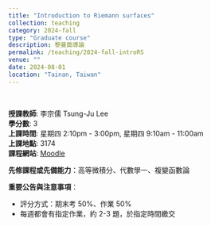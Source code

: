 ```yaml
---
title: "Introduction to Riemann surfaces"
collection: teaching
category: 2024-fall
type: "Graduate course"
description: 黎曼面導論
permalink: /teaching/2024-fall-introRS
venue: ""
date: 2024-08-01
location: "Tainan, Taiwan"
---
```


&nbsp;

<p><b>授課教師</b>: 李宗儒 Tsung-Ju Lee
<br><b>學分數</b>: 3
<br><b>上課時間</b>: 星期四 2:10pm - 3:00pm, 星期四 9:10am - 11:00am
<br><b>上課地點</b>: 3174
<br><b>課程網站</b>: <a href="https://moodle.ncku.edu.tw/course/view.php?id=41951" target="_blank">Moodle</a>

<p><b>先修課程或先備能力</b>：高等微積分、代數學一、複變函數論</p>

<p><b>重要公告與注意事項</b>：
<ul>
<li>評分方式：期末考 50%、作業 50%</li>
<li>每週都會有指定作業，約 2-3 題，於指定時間繳交</li>
</ul>
</p>

<p>
<br>
</p>

<!--
<p><b>預計課程內容與進度</b>：
<table border="1">
  <caption style="caption-side:top"><center>課程內容</center></caption>
  <tr>
    <th style="width:23%"> 上課日期 </th>
    <th style="width:17%"> 章節 </th>
    <th style="width:60%"><center> 預定進度 (＊表示額外補充) </center></th>
  </tr>
  <tr>
    <td>9/11, 9/12</td> 
    <td></td>
    <td></td>
  </tr> 
  <tr>
    <td> 9/18, 9/29</td>
    <td> </td>
    <td> </td>
  </tr>
  <tr>
    <td> 9/25, 9/28</td>
    <td> </td>
    <td> </td>
  </tr>
  <tr>
    <td> 10/2, 10/3</td>
    <td> </td>
    <td> </td>
  </tr>
  <tr>
    <td> 10/9, 10/10（停課）</td>
    <td> </td>
    <td> </td>
  </tr>
  <tr>
    <td> 10/16, 10/17</td>
    <td> </td>
    <td> </td>
  </tr>
  <tr>
    <td> 10/23, 10/24</td>
    <td> </td>
    <td> </td>
  </tr>
  <tr>
    <td> 10/30, 10/31</td>
    <td> </td>
    <td> </td>
  </tr>
  <tr>
    <td> 11/6, 11/7 </td>
    <td> </td>
    <td> </td>
  </tr>
  <tr>
    <td> 11/13, 11/14 </td>
    <td> </td>
    <td> </td>
  </tr>
  <tr>
    <td> 11/20, 11/21 </td>
    <td> </td>
    <td> </td>
  </tr>
  <tr>
    <td> 11/27, 11/28 </td>
    <td> </td>
    <td> </td>
  </tr>
  <tr>
    <td> 12/4, 12/5 </td>
    <td> </td>
    <td> </td>
  </tr>
  <tr>
    <td> 12/11, 12/12 </td>
    <td> </td>
    <td> </td>
  </tr>
  <tr>
    <td> 12/18, 12/19 </td>
    <td> </td>
    <td> </td>
  </tr>
  <tr>
    <td> 12/25, 12/26 </td>
    <td> </td>
    <td> </td>
  </tr>
  <tr>
    <td> 1/1 (停課), <br> 1/2 (Final) </td>
    <td> </td>
    <td> Final Exam.</td>
  </tr>

</table>
-->
